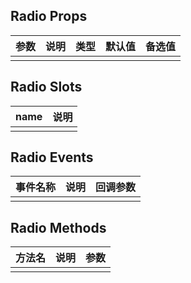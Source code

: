 ## Radio Props

| 参数         |   说明         | 类型     | 默认值      | 备选值            |
| ----------- | ------------- | -------- | --------- | ---------------- |
|             |               |           |          |                  |

## Radio Slots

|   name  |      说明       |
|  ------  |    ---------   |
|          |                |

## Radio Events

|   事件名称   |    说明   |  回调参数  |
| -------    | --------- |  --------- |
|            |           |            |

## Radio Methods

|  方法名  |   说明   |   参数   |
| ------- | ------  |  ------  |
|         |         |          |

